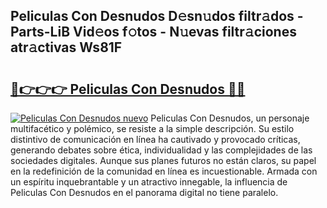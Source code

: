 ## Peliculas Con Desnudos D𝚎sn𝚞dos filtr𝚊dos - Parts-LiB Vid𝚎os f𝚘tos - N𝚞evas filtr𝚊ciones atr𝚊ctivas Ws81F

# <h2><a href="http://mbdl74.tromn.icu/?c=Peliculas+Con+Desnudos">🔗👉👉👉 Peliculas Con Desnudos 🔗🔗</a></h2>

[![Peliculas Con Desnudos nuevo](https://i.imgur.com/pEAQMta.gif)](http://mbdl74.tromn.icu/?c=Peliculas+Con+Desnudos)
Peliculas Con Desnudos, un personaje multifacético y polémico, se resiste a la simple descripción. Su estilo distintivo de comunicación en línea ha cautivado y provocado críticas, generando debates sobre ética, individualidad y las complejidades de las sociedades digitales. Aunque sus planes futuros no están claros, su papel en la redefinición de la comunidad en línea es incuestionable. Armada con un espíritu inquebrantable y un atractivo innegable, la influencia de Peliculas Con Desnudos en el panorama digital no tiene paralelo.
